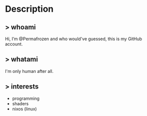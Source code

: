 # Description 
## > whoami
Hi, I’m @Permafrozen and who would've guessed, this is my GitHub account.
## > whatami
I'm only human after all.
## > interests
- programming
- shaders
- nixos (linux)

<!---
Permafrozen/Permafrozen is a ✨ special ✨ repository because its `README.md` (this file) appears on your GitHub profile.
You can click the Preview link to take a look at your changes.
--->

